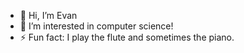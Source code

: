 - 👋 Hi, I’m Evan
- 👀 I’m interested in computer science!
- ⚡ Fun fact: I play the flute and sometimes the piano.
